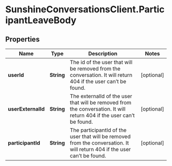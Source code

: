 # SunshineConversationsClient.ParticipantLeaveBody

## Properties

Name | Type | Description | Notes
------------ | ------------- | ------------- | -------------
**userId** | **String** | The id of the user that will be removed from the conversation. It will return 404 if the user can’t be found.  | [optional] 
**userExternalId** | **String** | The externalId of the user that will be removed from the conversation. It will return 404 if the user can’t be found.  | [optional] 
**participantId** | **String** | The participantId of the user that will be removed from the conversation. It will return 404 if the user can’t be found.  | [optional] 


